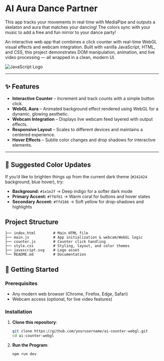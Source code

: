 # AI Aura Dance Partner

This app tracks your movements in real time with MediaPipe and outputs a skelaton and aura that matches your dancing! The colors sync with your music to add a free and fun mirror to your dance party!

An interactive web app that combines a click counter with real-time WebGL visual effects and webcam integration. Built with vanilla JavaScript, HTML, and CSS, this project demonstrates DOM manipulation, animation, and live video processing — all wrapped in a clean, modern UI. 

![JavaScript Logo](./javascript.svg)

---

## ✨ Features

- **Interactive Counter** – Increment and track counts with a simple button click.  
- **WebGL Aura** – Animated background effect rendered using WebGL for a dynamic, glowing aesthetic.  
- **Webcam Integration** – Displays live webcam feed layered with output effects.  
- **Responsive Layout** – Scales to different devices and maintains a centered experience.  
- **Hover Effects** – Subtle color changes and drop shadows for interactive elements.

---

## 🎨 Suggested Color Updates

If you’d like to brighten things up from the current dark theme (`#242424` background, blue hover), try:

- **Background:** `#1e1e2f` → Deep indigo for a softer dark mode  
- **Primary Accent:** `#ff6f61` → Warm coral for buttons and hover states  
- **Secondary Accent:** `#ffd166` → Soft yellow for drop-shadows and highlights  


## Project Structure
```
├── index.html        # Main HTML file
├── main.js           # App initialization & webcam/WebGL logic
├── counter.js        # Counter click handling
├── style.css         # Styling, layout, and color themes
├── javascript.svg    # Logo asset
└── README.md         # Documentation
```

## 🚀 Getting Started

### Prerequisites
- Any modern web browser (Chrome, Firefox, Edge, Safari)
- Webcam access (optional, for live video features)

### Installation
1. **Clone this repository**:
   ```bash
   git clone https://github.com/yourusername/ai-counter-webgl.git
   cd ai-counter-webgl
2. **Run the Program**:
    ```bash
    npm run dev
    ```